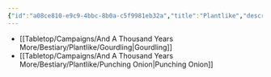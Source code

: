 ```yaml
---
{"id":"a08ce810-e9c9-4bbc-8b0a-c5f9981eb32a","title":"Plantlike","description":"Bestiary entries for the Plantlike.","publish":true,"date_created":"Tuesday, April 2nd 2024, 5:40:52 pm","date_modified":"Friday, April 26th 2024, 11:23:02 pm","editing_lock":true,"live_preview":true,"cssclasses":["mado-heading","index-page","hide-date"],"path":"Tabletop/Campaigns/And A Thousand Years More/Bestiary/Plantlike/index.md","permalink":"/tabletop/campaigns/and-a-thousand-years-more/bestiary/plantlike/index/","PassFrontmatter":true}
---
```



- [[Tabletop/Campaigns/And A Thousand Years More/Bestiary/Plantlike/Gourdling\|Gourdling]]
- [[Tabletop/Campaigns/And A Thousand Years More/Bestiary/Plantlike/Punching Onion\|Punching Onion]]

